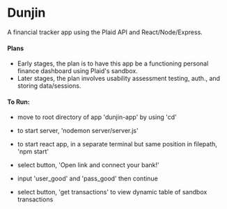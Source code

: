 # Dunjin
A financial tracker app using the Plaid API and React/Node/Express.

#### Plans
- Early stages, the plan is to have this app be a functioning personal finance dashboard using Plaid's sandbox.
- Later stages, the plan involves usability assessment testing, auth., and storing data/sessions.

#### To Run:
- move to root directory of app 'dunjin-app' by using 'cd'
- to start server, 'nodemon server/server.js'
- to start react app, in a separate terminal but same position in filepath, 'npm start'

- select button, 'Open link and connect your bank!'
- input 'user_good' and 'pass_good' then continue

- select button, 'get transactions' to view dynamic table of sandbox transactions
